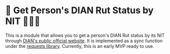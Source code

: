 # 🔎 Get Person's DIAN Rut Status by NIT 📑🇨🇴

This is a module that allows you to get a person's DIAN Rut status by its NIT through [DIAN's public official website](https://muisca.dian.gov.co/WebRutMuisca/DefConsultaEstadoRUT.faces). It is implemented as a sync function under the [requests library](https://requests.readthedocs.io/en/latest/). Currently, this is an early MVP ready to use. 

